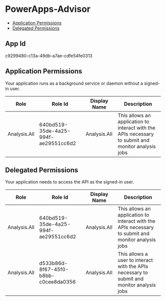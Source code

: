 # PowerApps-Advisor
- [Application Permissions](#application-permissions)
- [Delegated Permissions](#delegated-permissions)

## App Id
c9299480-c13a-49db-a7ae-cdfe54fe0313

## Application Permissions
Your application runs as a background service or daemon without a signed-in user.

| Role | Role Id | Display Name | Description |
|---|---|---|---|
| Analysis.All | 640bd519-35de-4a25-994f-ae29551cc6d2 | Analysis.All | This allows an application to interact with the APIs necessary to submit and monitor analysis jobs |

## Delegated Permissions
Your application needs to access the API as the signed-in user. 

| Role | Role Id | Display Name | Description |
|---|---|---|---|
| Analysis.All | 640bd519-35de-4a25-994f-ae29551cc6d2 | Analysis.All | This allows an application to interact with the APIs necessary to submit and monitor analysis jobs |
| Analysis.All | d533b86d-8f67-45f0-b8bb-c0cee8da0356 | Analysis.All | This allows a user to interact with the APIs necessary to submit and monitor analysis jobs |

